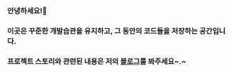 ### 안녕하세요!🌱
### 이곳은 꾸준한 개발습관을 유지하고, 그 동안의 코드들을 저장하는 공간입니다.
### 프로젝트 스토리와 관련된 내용은 저의 [블로그](https://andaconda.tistory.com/)를 봐주세요~.~
<!--
**AndaCondaa/AndaCondaa** is a ✨ _special_ ✨ repository because its `README.md` (this file) appears on your GitHub profile.

Here are some ideas to get you started:

- 🔭 I’m currently working on ...
- 🌱 I’m currently learning ...
- 👯 I’m looking to collaborate on ...
- 🤔 I’m looking for help with ...
- 💬 Ask me about ...
- 📫 How to reach me: ...
- 😄 Pronouns: ...
- ⚡ Fun fact: ...
-->
